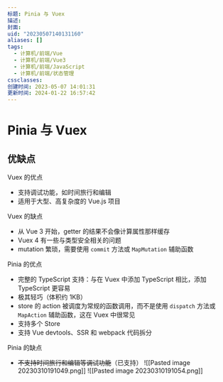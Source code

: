 ```yaml
---
标题: Pinia 与 Vuex
描述:
封面:
uid: "20230507140131160"
aliases: []
tags:
  - 计算机/前端/Vue
  - 计算机/前端/Vue3
  - 计算机/前端/JavaScript
  - 计算机/前端/状态管理
cssclasses:
创建时间: 2023-05-07 14:01:31
更新时间: 2024-01-22 16:57:42
---
```


# Pinia 与 Vuex

## 优缺点

Vuex 的优点

- 支持调试功能，如时间旅行和编辑
- 适用于大型、高复杂度的 Vue.js 项目

Vuex 的缺点

- 从 Vue 3 开始，getter 的结果不会像计算属性那样缓存
- Vuex 4 有一些与类型安全相关的问题
- mutation 繁琐，需要使用 `commit` 方法或 `MapMutation` 辅助函数

Pinia 的优点

- 完整的 TypeScript 支持：与在 Vuex 中添加 TypeScript 相比，添加 TypeScript 更容易
- 极其轻巧（体积约 1KB）
- store 的 action 被调度为常规的函数调用，而不是使用 `dispatch` 方法或 `MapAction` 辅助函数，这在 Vuex 中很常见
- 支持多个 Store
- 支持 Vue devtools、SSR 和 webpack 代码拆分

Pinia 的缺点

- ~~不支持时间旅行和编辑等调试功能~~（已支持）
![[Pasted image 20230310191049.png]] ![[Pasted image 20230310191054.png]]
